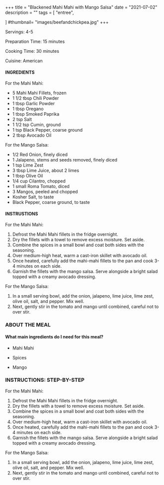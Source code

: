 +++
title = "Blackened Mahi Mahi with Mango Salsa"
date = "2021-07-02"
description = ""
tags = [
    "entree",
    
]
#thumbnail= "images/beefandchickpea.jpg"
+++

Servings: 4-5 <!--more-->

Preparation Time: 15 minutes 

Cooking Time: 30 minutes 

Cuisine: American 

#### INGREDIENTS 

For the Mahi Mahi: 

* 5 Mahi Mahi Fillets, frozen 
* 1 1/2 tbsp Chili Powder 
* 1 tbsp Garlic Powder
* 1 tbsp Oregano 
* 1 tbsp Smoked Paprika 
* 2 tsp Salt 
* 1 1/2 tsp Cumin, ground 
* 1 tsp Black Pepper, coarse ground 
* 2 tbsp Avocado Oil 

For the Mango Salsa: 

* 1/2 Red Onion, finely diced 
* 1 Jalapeno, stems and seeds removed, finely diced
* 1 tsp Lime Zest 
* 3 tbsp Lime Juice, about 2 limes 
* 1 tbsp Olive Oil 
* 1/4 cup Cilantro, chopped 
* 1 small Roma Tomato, diced 
* 3 Mangos, peeled and chopped 
* Kosher Salt, to taste 
* Black Pepper, coarse ground, to taste 

#### INSTRUSTIONS

For the Mahi Mahi: 

1. Defrost the Mahi Mahi fillets in the fridge overnight. 
2. Dry the fillets with a towel to remove excess moisture. Set aside. 
3. Combine the spices in a small bowl and coat both sides with the seasoning. 
4. Over medium-high heat, warm a cast-iron skillet with avocado oil.
5. Once heated, carefully add the mahi-mahi fillets to the pan and cook 3-4 minutes on each side. 
6. Garnish the fillets with the mango salsa. Serve alongside a bright salad topped with a creamy avocado dressing. 

For the Mango Salsa: 

1. In a small serving bowl, add the onion, jalapeno, lime juice, lime zest, olive oil, salt, and pepper. Mix well. 
2. Next, gently stir in the tomato and mango until combined, careful not to over stir.  


### ABOUT THE MEAL

#### What main ingredients do I need for this meal?

* Mahi Mahi

* Spices 

* Mango 

### INSTRUCTIONS: STEP-BY-STEP 

For the Mahi Mahi: 

1. Defrost the Mahi Mahi fillets in the fridge overnight. 
2. Dry the fillets with a towel to remove excess moisture. Set aside. 
3. Combine the spices in a small bowl and coat both sides with the seasoning. 
4. Over medium-high heat, warm a cast-iron skillet with avocado oil.
5. Once heated, carefully add the mahi-mahi fillets to the pan and cook 3-4 minutes on each side. 
6. Garnish the fillets with the mango salsa. Serve alongside a bright salad topped with a creamy avocado dressing. 

For the Mango Salsa: 

1. In a small serving bowl, add the onion, jalapeno, lime juice, lime zest, olive oil, salt, and pepper. Mix well. 
2. Next, gently stir in the tomato and mango until combined, careful not to over stir.  
